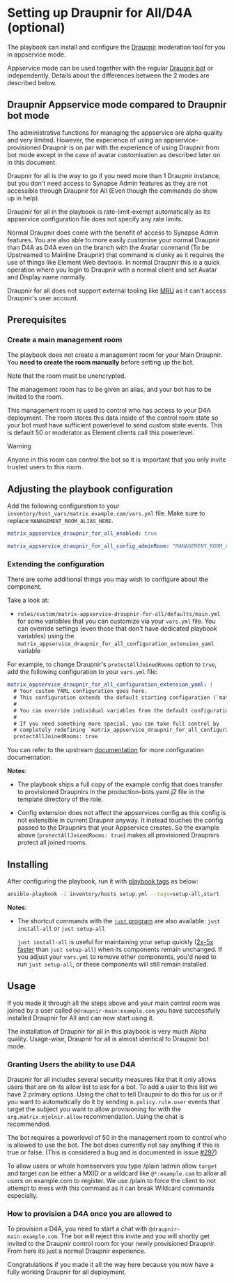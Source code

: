 <!--
SPDX-FileCopyrightText: 2024 - 2025 Suguru Hirahara
SPDX-FileCopyrightText: 2024 MDAD project contributors

SPDX-License-Identifier: AGPL-3.0-or-later
-->

# Setting up Draupnir for All/D4A (optional)

The playbook can install and configure the [Draupnir](https://github.com/the-draupnir-project/Draupnir) moderation tool for you in appservice mode.

Appservice mode can be used together with the regular [Draupnir bot](configuring-playbook-bot-draupnir.md) or independently. Details about the differences between the 2 modes are described below.

## Draupnir Appservice mode compared to Draupnir bot mode

The administrative functions for managing the appservice are alpha quality and very limited. However, the experience of using an appservice-provisioned Draupnir is on par with the experience of using Draupnir from bot mode except in the case of avatar customisation as described later on in this document.

Draupnir for all is the way to go if you need more than 1 Draupnir instance, but you don't need access to Synapse Admin features as they are not accessible through Draupnir for All (Even though the commands do show up in help).

Draupnir for all in the playbook is rate-limit-exempt automatically as its appservice configuration file does not specify any rate limits.

Normal Draupnir does come with the benefit of access to Synapse Admin features. You are also able to more easily customise your normal Draupnir than D4A as D4A even on the branch with the Avatar command (To be Upstreamed to Mainline Draupnir) that command is clunky as it requires the use of things like Element Web devtools. In normal Draupnir this is a quick operation where you login to Draupnir with a normal client and set Avatar and Display name normally.

Draupnir for all does not support external tooling like [MRU](https://mru.rory.gay) as it can't access Draupnir's user account.

## Prerequisites

### Create a main management room

The playbook does not create a management room for your Main Draupnir. You **need to create the room manually** before setting up the bot.

Note that the room must be unencrypted.

The management room has to be given an alias, and your bot has to be invited to the room.

This management room is used to control who has access to your D4A deployment. The room stores this data inside of the control room state so your bot must have sufficient powerlevel to send custom state events. This is default 50 or moderator as Element clients call this powerlevel.

> [!WARNING]
> Anyone in this room can control the bot so it is important that you only invite trusted users to this room.

## Adjusting the playbook configuration

Add the following configuration to your `inventory/host_vars/matrix.example.com/vars.yml` file. Make sure to replace `MANAGEMENT_ROOM_ALIAS_HERE`.

```yaml
matrix_appservice_draupnir_for_all_enabled: true

matrix_appservice_draupnir_for_all_config_adminRoom: "MANAGEMENT_ROOM_ALIAS_HERE"
```

### Extending the configuration

There are some additional things you may wish to configure about the component.

Take a look at:

- `roles/custom/matrix-appservice-draupnir-for-all/defaults/main.yml` for some variables that you can customize via your `vars.yml` file. You can override settings (even those that don't have dedicated playbook variables) using the `matrix_appservice_draupnir_for_all_configuration_extension_yaml` variable

For example, to change Draupnir's `protectAllJoinedRooms` option to `true`, add the following configuration to your `vars.yml` file:

```yaml
matrix_appservice_draupnir_for_all_configuration_extension_yaml: |
  # Your custom YAML configuration goes here.
  # This configuration extends the default starting configuration (`matrix_appservice_draupnir_for_all_configuration_yaml`).
  #
  # You can override individual variables from the default configuration, or introduce new ones.
  #
  # If you need something more special, you can take full control by
  # completely redefining `matrix_appservice_draupnir_for_all_configuration_yaml`.
  protectAllJoinedRooms: true
```

You can refer to the upstream [documentation](https://github.com/the-draupnir-project/Draupnir) for more configuration documentation.

**Notes**:

- The playbook ships a full copy of the example config that does transfer to provisioned Draupnirs in the production-bots.yaml.j2 file in the template directory of the role.

- Config extension does not affect the appservices config as this config is not extensible in current Draupnir anyway. It instead touches the config passed to the Draupnirs that your Appservice creates. So the example above (`protectAllJoinedRooms: true`) makes all provisioned Draupnirs protect all joined rooms.

## Installing

After configuring the playbook, run it with [playbook tags](playbook-tags.md) as below:

<!-- NOTE: let this conservative command run (instead of install-all) to make it clear that failure of the command means something is clearly broken. -->
```sh
ansible-playbook -i inventory/hosts setup.yml --tags=setup-all,start
```

**Notes**:

- The shortcut commands with the [`just` program](just.md) are also available: `just install-all` or `just setup-all`

  `just install-all` is useful for maintaining your setup quickly ([2x-5x faster](../CHANGELOG.md#2x-5x-performance-improvements-in-playbook-runtime) than `just setup-all`) when its components remain unchanged. If you adjust your `vars.yml` to remove other components, you'd need to run `just setup-all`, or these components will still remain installed.

## Usage

If you made it through all the steps above and your main control room was joined by a user called `@draupnir-main:example.com` you have successfully installed Draupnir for All and can now start using it.

The installation of Draupnir for all in this playbook is very much Alpha quality. Usage-wise, Draupnir for all is almost identical to Draupnir bot mode.

### Granting Users the ability to use D4A

Draupnir for all includes several security measures like that it only allows users that are on its allow list to ask for a bot. To add a user to this list we have 2 primary options. Using the chat to tell Draupnir to do this for us or if you want to automatically do it by sending `m.policy.rule.user` events that target the subject you want to allow provisioning for with the `org.matrix.mjolnir.allow` recommendation. Using the chat is recommended.

The bot requires a powerlevel of 50 in the management room to control who is allowed to use the bot. The bot does currently not say anything if this is true or false. (This is considered a bug and is documented in issue [#297](https://github.com/the-draupnir-project/Draupnir/issues/297))

To allow users or whole homeservers you type /plain !admin allow `target` and target can be either a MXID or a wildcard like `@*:example.com` to allow all users on example.com to register. We use /plain to force the client to not attempt to mess with this command as it can break Wildcard commands especially.

### How to provision a D4A once you are allowed to

To provision a D4A, you need to start a chat with `@draupnir-main:example.com`. The bot will reject this invite and you will shortly get invited to the Draupnir control room for your newly provisioned Draupnir. From here its just a normal Draupnir experience.

Congratulations if you made it all the way here because you now have a fully working Draupnir for all deployment.
